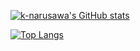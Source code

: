 [![k-narusawa's GitHub stats](https://github-readme-stats.vercel.app/api?username=k-narusawa)](https://github.com/k-narusawa/github-readme-stats)

[![Top Langs](https://github-readme-stats.vercel.app/api/top-langs/?username=k-narusawa)](https://github.com/k-narusawa/github-readme-stats)